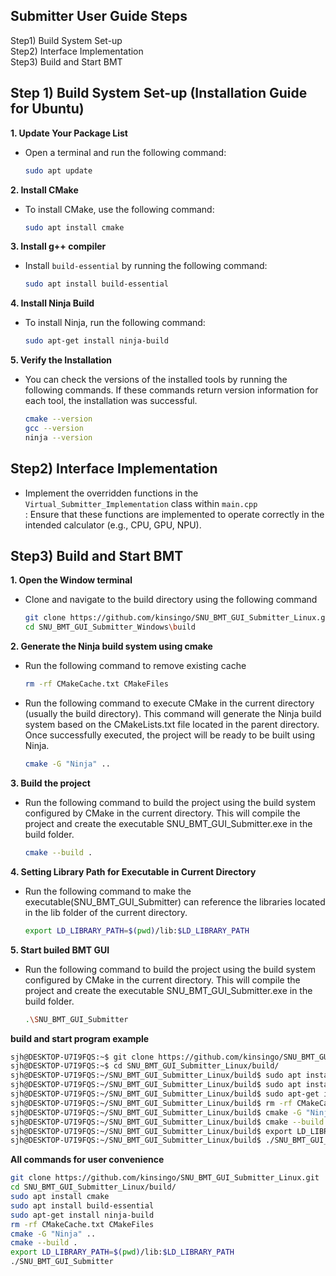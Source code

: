## Submitter User Guide Steps
Step1) Build System Set-up  
Step2) Interface Implementation  
Step3) Build and Start BMT  

## Step 1) Build System Set-up (Installation Guide for Ubuntu)
**1. Update Your Package List**  
- Open a terminal and run the following command:
   ```bash
   sudo apt update
   ```

**2. Install CMake**  
- To install CMake, use the following command:
  ```bash
  sudo apt install cmake
  ```

**3. Install g++ compiler**  
- Install `build-essential` by running the following command:
  ```bash
  sudo apt install build-essential
  ```

**4. Install Ninja Build**  
- To install Ninja, run the following command:
  ```bash
  sudo apt-get install ninja-build
  ```

**5. Verify the Installation**  
- You can check the versions of the installed tools by running the following commands. If these commands return version information for each tool, the installation was successful.
  ```bash
  cmake --version
  gcc --version
  ninja --version
  ```

## Step2) Interface Implementation
- Implement the overridden functions in the `Virtual_Submitter_Implementation` class within `main.cpp`  
: Ensure that these functions are implemented to operate correctly in the intended calculator (e.g., CPU, GPU, NPU).

## Step3) Build and Start BMT
**1. Open the Window terminal**  
  - Clone and navigate to the build directory using the following command
    ```bash
    git clone https://github.com/kinsingo/SNU_BMT_GUI_Submitter_Linux.git
    cd SNU_BMT_GUI_Submitter_Windows\build
    ```
  
**2. Generate the Ninja build system using cmake**  
  - Run the following command to remove existing cache  
    ```bash
    rm -rf CMakeCache.txt CMakeFiles
    ```
  - Run the following command to execute CMake in the current directory (usually the build directory). This command will generate the Ninja build system based on the CMakeLists.txt file located in the parent directory. Once successfully executed, the project will be ready to be built using Ninja.
    ```bash
    cmake -G "Ninja" ..
    ```

**3. Build the project**  
  - Run the following command to build the project using the build system configured by CMake in the current directory. This will compile the project and create the executable SNU_BMT_GUI_Submitter.exe in the build folder.
    ```bash
    cmake --build .
    ```

**4. Setting Library Path for Executable in Current Directory**  
   - Run the following command to make the executable(SNU_BMT_GUI_Submitter) can reference the libraries located in the lib folder of the current directory.
     ```bash
     export LD_LIBRARY_PATH=$(pwd)/lib:$LD_LIBRARY_PATH
     ```

**5. Start builed BMT GUI**  
   - Run the following command to build the project using the build system configured by CMake in the current directory. This will compile the project and create the executable SNU_BMT_GUI_Submitter.exe in the build folder.
     ```bash
     .\SNU_BMT_GUI_Submitter
     ```

**build and start program example**
```bash
sjh@DESKTOP-U7I9FQS:~$ git clone https://github.com/kinsingo/SNU_BMT_GUI_Submitter_Linux.git
sjh@DESKTOP-U7I9FQS:~$ cd SNU_BMT_GUI_Submitter_Linux/build/
sjh@DESKTOP-U7I9FQS:~/SNU_BMT_GUI_Submitter_Linux/build$ sudo apt install cmake
sjh@DESKTOP-U7I9FQS:~/SNU_BMT_GUI_Submitter_Linux/build$ sudo apt install build-essential
sjh@DESKTOP-U7I9FQS:~/SNU_BMT_GUI_Submitter_Linux/build$ sudo apt-get install ninja-build
sjh@DESKTOP-U7I9FQS:~/SNU_BMT_GUI_Submitter_Linux/build$ rm -rf CMakeCache.txt CMakeFiles
sjh@DESKTOP-U7I9FQS:~/SNU_BMT_GUI_Submitter_Linux/build$ cmake -G "Ninja" ..
sjh@DESKTOP-U7I9FQS:~/SNU_BMT_GUI_Submitter_Linux/build$ cmake --build .
sjh@DESKTOP-U7I9FQS:~/SNU_BMT_GUI_Submitter_Linux/build$ export LD_LIBRARY_PATH=$(pwd)/lib:$LD_LIBRARY_PATH
sjh@DESKTOP-U7I9FQS:~/SNU_BMT_GUI_Submitter_Linux/build$ ./SNU_BMT_GUI_Submitter
```

**All commands for user convenience**
```bash
git clone https://github.com/kinsingo/SNU_BMT_GUI_Submitter_Linux.git
cd SNU_BMT_GUI_Submitter_Linux/build/
sudo apt install cmake
sudo apt install build-essential
sudo apt-get install ninja-build
rm -rf CMakeCache.txt CMakeFiles
cmake -G "Ninja" ..
cmake --build .
export LD_LIBRARY_PATH=$(pwd)/lib:$LD_LIBRARY_PATH
./SNU_BMT_GUI_Submitter
```


